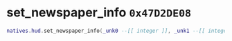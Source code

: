# set_newspaper_info `0x47D2DE08`

```lua
natives.hud.set_newspaper_info(_unk0 --[[ integer ]], _unk1 --[[ integer ]])
```
